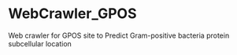 # WebCrawler_GPOS
Web crawler for GPOS site to Predict Gram-positive bacteria protein subcellular location
